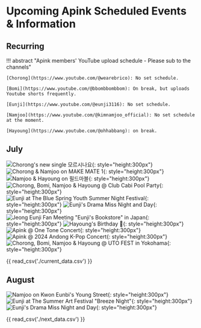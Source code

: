 # Upcoming Apink Scheduled Events & Information

## Recurring

!!! abstract "Apink members' YouTube upload schedule - Please sub to the channels"

    [Chorong](https://www.youtube.com/@wearebrico): No set schedule.

    [Bomi](https://www.youtube.com/@bbombbombbom): On break, but uploads Youtube shorts frequently.

    [Eunji](https://www.youtube.com/@eunji3116): No set schedule.

    [Namjoo](https://www.youtube.com/@kimnamjoo_official): No set schedule at the moment.

    [Hayoung](https://www.youtube.com/@ohhabbang): on break.

## July

![Chorong's new single 모르시나요](<../assets/images/event_images/Chorong Solo.jpg>){: style="height:300px"}
![Chorong & Namjoo on MAKE MATE 1](<../assets/images/event_images/MAKE MATE 1.jpg>){: style="height:300px"}
![Namjoo & Hayoung on 필드마블](../assets/images/event_images/Hajoo.jpeg){: style="height:300px"}
![Chorong, Bomi, Namjoo & Hayoung @ Club Cabi Pool Party](../assets/images/4pink.webp){: style="height:300px"}
![Eunji at The Blue Spring Youth Summer Night Festival](<../assets/images/event_images/Festival Eunji.jpeg>){: style="height:300px"}
![Eunji's Drama Miss Night and Day](../assets/images/event_images/Miss_Night_and_Day.jpeg){: style="height:300px"}
![Jeong Eunji Fan Meeting "Eunji's Bookstore" in Japan](<../assets/images/event_images/Eunjis Bookstore Japan.jpeg>){: style="height:300px"}
![Hayoung's Birthday 💛](<../assets/images/event_images/Hayoung Profile.jpg>){: style="height:300px"}
![Apink @ One Tone Concert](<../assets/images/event_images/One Tone.jpg>){: style="height:300px"}
![Apink @ 2024 Andong K-Pop Concert](../assets/images/Apink.jpeg){: style="height:300px"}
![Chorong, Bomi, Namjoo & Hayoung @ UTO FEST in Yokohama](../assets/images/4pink.webp){: style="height:300px"}

{{ read_csv('./current_data.csv') }}

## August

![Namjoo on Kwon Eunbi's Young Street](../assets/images/event_images/NamjooYoungstreet.jpeg){: style="height:300px"}
![Eunji at The Summer Art Festival "Breeze Night"](<../assets/images/event_images/Eunji Summer AArt Festival.jpg>){: style="height:300px"}
![Eunji's Drama Miss Night and Day](../assets/images/event_images/Miss_Night_and_Day.jpeg){: style="height:300px"}

{{ read_csv('./next_data.csv') }}
